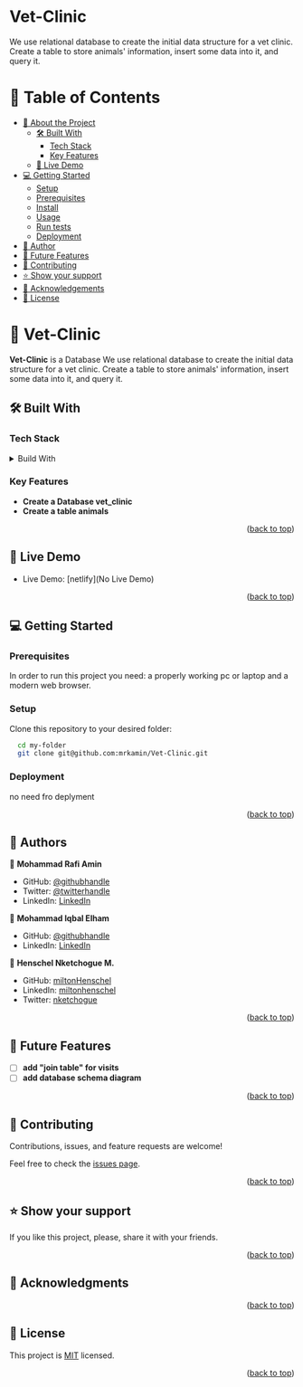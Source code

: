 # Vet-Clinic
We use relational database to create the initial data structure for a vet clinic. Create a table to store animals' information, insert some data into it, and query it.
<a name="readme-top"></a>

# 📗 Table of Contents

- [📖 About the Project](#about-project)
  - [🛠 Built With](#built-with)
    - [Tech Stack](#tech-stack)
    - [Key Features](#key-features)
  - [🚀 Live Demo](#live-demo)
- [💻 Getting Started](#getting-started)
  - [Setup](#setup)
  - [Prerequisites](#prerequisites)
  - [Install](#install)
  - [Usage](#usage)
  - [Run tests](#run-tests)
  - [Deployment](#deployment)
- [👥 Author](#author)
- [🔭 Future Features](#future-features)
- [🤝 Contributing](#contributing)
- [⭐️ Show your support](#support)
- [🙏 Acknowledgements](#acknowledgements)
- [📝 License](#license)

# 📖 Vet-Clinic <a name="about-project"></a>

**Vet-Clinic** is a Database We use relational database to create the initial data structure for a vet clinic. Create a table to store animals' information, insert some data into it, and query it.

## 🛠 Built With <a name="built-with"></a>

### Tech Stack <a name="tech-stack"></a>

<details>
  <summary>Build With</summary>
  <ul>
    <li><a href="">PostgreSql</a></li>
    <li><a href="">Psql</a></li>
  </ul>
</details>

### Key Features <a name="key-features"></a>

- **Create a Database vet_clinic**
- **Create a table animals**

<p align="right">(<a href="#readme-top">back to top</a>)</p>

## 🚀 Live Demo <a name="live-demo"></a>

 - Live Demo: [netlify](No Live Demo)

<p align="right">(<a href="#readme-top">back to top</a>)</p>


## 💻 Getting Started <a name="getting-started"></a>

### Prerequisites

In order to run this project you need: a properly working pc or laptop and a modern web browser.

### Setup

Clone this repository to your desired folder:

```sh
  cd my-folder
  git clone git@github.com:mrkamin/Vet-Clinic.git
```

### Deployment
no need fro deplyment 

<p align="right">(<a href="#readme-top">back to top</a>)</p>

## 👥 Authors <a name="author"></a>

👤 **Mohammad Rafi Amin**

- GitHub: [@githubhandle](https://github.com/mrkamin)
- Twitter: [@twitterhandle](https://twitter.com/Mohamma63974237)
- LinkedIn: [LinkedIn](https://www.linkedin.com/in/mohammad-rafi-amin-63b4319b/)

👤 **Mohammad Iqbal Elham**

- GitHub: [@githubhandle](https://github.com/iqbal-elham)
- LinkedIn: [LinkedIn](https://www.linkedin.com/in/iqbal-elham/)

👤 **Henschel Nketchogue M.**

- GitHub: [miltonHenschel](https://github.com/miltonHenschel)
- LinkedIn: [miltonhenschel](https://www.linkedin.com/in/miltonhenschel/)
- Twitter: [nketchogue](https://twitter.com/nketchogue)

<p align="right">(<a href="#readme-top">back to top</a>)</p>

## 🔭 Future Features <a name="future-features"></a>

- [ ] **add "join table" for visits**
- [ ] **add database schema diagram**

<p align="right">(<a href="#readme-top">back to top</a>)</p>

## 🤝 Contributing <a name="contributing"></a>

Contributions, issues, and feature requests are welcome!

Feel free to check the [issues page](https://github.com/mrkamin/Vet-Clinic/issues).

<p align="right">(<a href="#readme-top">back to top</a>)</p>

## ⭐️ Show your support <a name="support"></a>

If you like this project, please, share it with your friends.

<p align="right">(<a href="#readme-top">back to top</a>)</p>

## 🙏 Acknowledgments <a name="acknowledgements"></a>


<p align="right">(<a href="#readme-top">back to top</a>)</p>

## 📝 License <a name="license"></a>

This project is [MIT](https://github.com/mrkamin/Vet-Clinic/blob/Dev/LICENSE) licensed.

<p align="right">(<a href="#readme-top">back to top</a>)</p>
